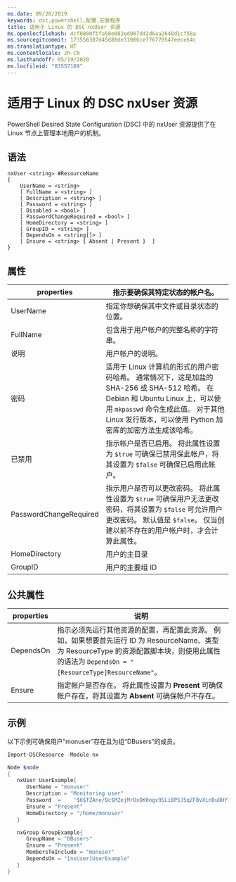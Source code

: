 ```yaml
---
ms.date: 09/20/2019
keywords: dsc,powershell,配置,安装程序
title: 适用于 Linux 的 DSC nxUser 资源
ms.openlocfilehash: 4cf8080fbfa58e082ed007d42d6aa2648d1cf58a
ms.sourcegitcommit: 173556307d45d88de31086ce776770547eece64c
ms.translationtype: HT
ms.contentlocale: zh-CN
ms.lasthandoff: 05/19/2020
ms.locfileid: "83557169"
---
```

# <a name="dsc-for-linux-nxuser-resource"></a>适用于 Linux 的 DSC nxUser 资源

PowerShell Desired State Configuration (DSC) 中的 nxUser  资源提供了在 Linux 节点上管理本地用户的机制。

## <a name="syntax"></a>语法

```Syntax
nxUser <string> #ResourceName
{
    UserName = <string>
    [ FullName = <string> ]
    [ Description = <string> ]
    [ Password = <string> ]
    [ Disabled = <bool> ]
    [ PasswordChangeRequired = <bool> ]
    [ HomeDirectory = <string> ]
    [ GroupID = <string> ]
    [ DependsOn = <string[]> ]
    [ Ensure = <string> { Absent | Present }  ]
}
```

## <a name="properties"></a>属性

|properties |指示要确保其特定状态的帐户名。 |
|---|---|
|UserName |指定你想确保其中文件或目录状态的位置。 |
|FullName |包含用于用户帐户的完整名称的字符串。 |
|说明 |用户帐户的说明。 |
|密码 |适用于 Linux 计算机的形式的用户密码哈希。 通常情况下，这是加盐的 SHA-256 或 SHA-512 哈希。 在 Debian 和 Ubuntu Linux 上，可以使用 `mkpasswd` 命令生成此值。 对于其他 Linux 发行版本，可以使用 Python 加密库的加密方法生成该哈希。 |
|已禁用 |指示帐户是否已启用。 将此属性设置为 `$true` 可确保已禁用保此帐户，将其设置为 `$false` 可确保已启用此帐户。 |
|PasswordChangeRequired |指示用户是否可以更改密码。 将此属性设置为 `$true` 可确保用户无法更改密码，将其设置为 `$false` 可允许用户更改密码。 默认值是 `$false`。 仅当创建以前不存在的用户帐户时，才会计算此属性。 |
|HomeDirectory |用户的主目录 |
|GroupID |用户的主要组 ID |

## <a name="common-properties"></a>公共属性

|properties |说明 |
|---|---|
|DependsOn |指示必须先运行其他资源的配置，再配置此资源。 例如，如果想要首先运行 ID 为 ResourceName、类型为 ResourceType 的资源配置脚本块，则使用此属性的语法为 `DependsOn = "[ResourceType]ResourceName"`。 |
|Ensure |指定帐户是否存在。 将此属性设置为 **Present** 可确保帐户存在，将其设置为 **Absent** 可确保帐户不存在。 |

## <a name="example"></a>示例

以下示例可确保用户“monuser”存在且为组“DBusers”的成员。

```powershell
Import-DSCResource -Module nx

Node $node
{
   nxUser UserExample{
      UserName = "monuser"
      Description = "Monitoring user"
      Password  =    '$6$fZAne/Qc$MZejMrOxDK0ogv9SLiBP5J5qZFBvXLnDu8HY1Oy7ycX.Y3C7mGPUfeQy3A82ev3zIabhDQnj2ayeuGn02CqE/0'
      Ensure = "Present"
      HomeDirectory = "/home/monuser"
   }

   nxGroup GroupExample{
      GroupName = "DBusers"
      Ensure = "Present"
      MembersToInclude = "monuser"
      DependsOn = "[nxUser]UserExample"
   }
}
```
